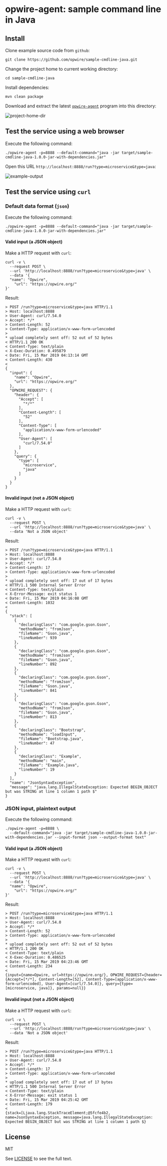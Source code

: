 # opwire-agent: sample command line in Java

## Install

Clone example source code from `github`:

```shell
git clone https://github.com/opwire/sample-cmdline-java.git
```

Change the project home to current working directory:

```shell
cd sample-cmdline-java
```

Install dependencies:

```shell
mvn clean package
```

Download and extract the latest [`opwire-agent`](https://github.com/opwire/opwire-agent/releases/latest) program into this directory:

![project-home-dir](https://raw.github.com/opwire/sample-cmdline-java/master/docs/assets/images/ls.png)

## Test the service using a web browser

Execute the following command:

```shell
./opwire-agent -p=8888 --default-command="java -jar target/sample-cmdline-java-1.0.0-jar-with-dependencies.jar"
```

Open this URL `http://localhost:8888/run?type=microservice&type=java`:

![example-output](https://raw.github.com/opwire/sample-cmdline-java/master/docs/assets/images/example.png)


## Test the service using `curl`

### Default data format (`json`)

Execute the following command:

```shell
./opwire-agent -p=8888 --default-command="java -jar target/sample-cmdline-java-1.0.0-jar-with-dependencies.jar"
```

#### Valid input (a JSON object)

Make a HTTP request with `curl`:

```curl
curl -v \
  --request POST \
  --url 'http://localhost:8888/run?type=microservice&type=java' \
  --data '{
  "name": "Opwire",
	"url": "https://opwire.org/"
}'
```

Result:

```plain
> POST /run?type=microservice&type=java HTTP/1.1
> Host: localhost:8888
> User-Agent: curl/7.54.0
> Accept: */*
> Content-Length: 52
> Content-Type: application/x-www-form-urlencoded
> 
* upload completely sent off: 52 out of 52 bytes
< HTTP/1.1 200 OK
< Content-Type: text/plain
< X-Exec-Duration: 0.495879
< Date: Fri, 15 Mar 2019 04:13:14 GMT
< Content-Length: 430
< 
{
  "input": {
    "name": "Opwire",
    "url": "https://opwire.org/"
  },
  "OPWIRE_REQUEST": {
    "header": {
      "Accept": [
        "*/*"
      ],
      "Content-Length": [
        "52"
      ],
      "Content-Type": [
        "application/x-www-form-urlencoded"
      ],
      "User-Agent": [
        "curl/7.54.0"
      ]
    },
    "query": {
      "type": [
        "microservice",
        "java"
      ]
    }
  }
}
```

#### Invalid input (not a JSON object)

Make a HTTP request with `curl`:

```curl
curl -v \
  --request POST \
  --url 'http://localhost:8888/run?type=microservice&type=java' \
  --data 'Not a JSON object'
```

Result:

```plain
> POST /run?type=microservice&type=java HTTP/1.1
> Host: localhost:8888
> User-Agent: curl/7.54.0
> Accept: */*
> Content-Length: 17
> Content-Type: application/x-www-form-urlencoded
> 
* upload completely sent off: 17 out of 17 bytes
< HTTP/1.1 500 Internal Server Error
< Content-Type: text/plain
< X-Error-Message: exit status 1
< Date: Fri, 15 Mar 2019 04:16:08 GMT
< Content-Length: 1032
< 
{
  "stack": [
    {
      "declaringClass": "com.google.gson.Gson",
      "methodName": "fromJson",
      "fileName": "Gson.java",
      "lineNumber": 939
    },
    {
      "declaringClass": "com.google.gson.Gson",
      "methodName": "fromJson",
      "fileName": "Gson.java",
      "lineNumber": 892
    },
    {
      "declaringClass": "com.google.gson.Gson",
      "methodName": "fromJson",
      "fileName": "Gson.java",
      "lineNumber": 841
    },
    {
      "declaringClass": "com.google.gson.Gson",
      "methodName": "fromJson",
      "fileName": "Gson.java",
      "lineNumber": 813
    },
    {
      "declaringClass": "Bootstrap",
      "methodName": "loadInput",
      "fileName": "Bootstrap.java",
      "lineNumber": 47
    },
    {
      "declaringClass": "Example",
      "methodName": "main",
      "fileName": "Example.java",
      "lineNumber": 19
    }
  ],
  "name": "JsonSyntaxException",
  "message": "java.lang.IllegalStateException: Expected BEGIN_OBJECT but was STRING at line 1 column 1 path $"
}
```

### JSON input, plaintext output

Execute the following command:

```shell
./opwire-agent -p=8888 \
  --default-command="java -jar target/sample-cmdline-java-1.0.0-jar-with-dependencies.jar --input-format json --output-format text"
```

#### Valid input (a JSON object)

Make a HTTP request with `curl`:

```curl
curl -v \
  --request POST \
  --url 'http://localhost:8888/run?type=microservice&type=java' \
  --data '{
  "name": "Opwire",
	"url": "https://opwire.org/"
}'
```

Result:

```plain
> POST /run?type=microservice&type=java HTTP/1.1
> Host: localhost:8888
> User-Agent: curl/7.54.0
> Accept: */*
> Content-Length: 52
> Content-Type: application/x-www-form-urlencoded
> 
* upload completely sent off: 52 out of 52 bytes
< HTTP/1.1 200 OK
< Content-Type: text/plain
< X-Exec-Duration: 0.486525
< Date: Fri, 15 Mar 2019 04:23:46 GMT
< Content-Length: 234
< 
{input={name=Opwire, url=https://opwire.org/}, OPWIRE_REQUEST={header={Accept=[*/*], Content-Length=[52], Content-Type=[application/x-www-form-urlencoded], User-Agent=[curl/7.54.0]}, query={type=[microservice, java]}, params=null}}
```

#### Invalid input (not a JSON object)

Make a HTTP request with `curl`:

```curl
curl -v \
  --request POST \
  --url 'http://localhost:8888/run?type=microservice&type=java' \
  --data 'Not a JSON object'
```

Result:

```plain
> POST /run?type=microservice&type=java HTTP/1.1
> Host: localhost:8888
> User-Agent: curl/7.54.0
> Accept: */*
> Content-Length: 17
> Content-Type: application/x-www-form-urlencoded
> 
* upload completely sent off: 17 out of 17 bytes
< HTTP/1.1 500 Internal Server Error
< Content-Type: text/plain
< X-Error-Message: exit status 1
< Date: Fri, 15 Mar 2019 04:25:42 GMT
< Content-Length: 179
< 
{stack=[Ljava.lang.StackTraceElement;@5fcfe4b2, name=JsonSyntaxException, message=java.lang.IllegalStateException: Expected BEGIN_OBJECT but was STRING at line 1 column 1 path $}
```

## License

MIT

See [LICENSE](LICENSE) to see the full text.